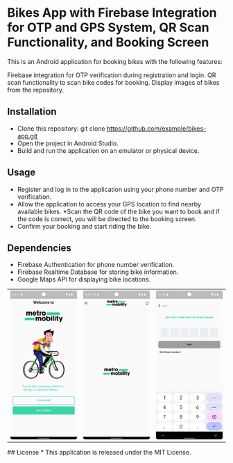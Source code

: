# Bikes App with Firebase Integration for OTP and GPS System, QR Scan Functionality, and Booking Screen
This is an Android application for booking bikes with the following features:

Firebase integration for OTP verification during registration and login.
QR scan functionality to scan bike codes for booking.
Display images of bikes from the repository.
## Installation
* Clone this repository: git clone https://github.com/example/bikes-app.git
* Open the project in Android Studio.
* Build and run the application on an emulator or physical device.
## Usage
* Register and log in to the application using your phone number and OTP verification.
* Allow the application to access your GPS location to find nearby available bikes.
*Scan the QR code of the bike you want to book and if the code is correct, you will be directed to the booking screen.
* Confirm your booking and start riding the bike.
## Dependencies
* Firebase Authentication for phone number verification.
* Firebase Realtime Database for storing bike information.
* Google Maps API for displaying bike locations.

<table>
  <tr>
   <td><img src="https://github.com/mananrg/BikesApp/blob/main/loginscreen.png" width="200"/>   </td>
   <td><img src="https://github.com/mananrg/BikesApp/blob/main/homescreen.png" width="200"/>   </td>
   <td><img src="https://github.com/mananrg/BikesApp/blob/main/otpscreen.png" width="200"/>   </td>
  </tr>
</table>
## License
* This application is released under the MIT License.
